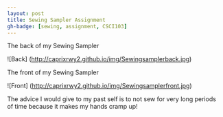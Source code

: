 ```yaml
---
layout: post
title: Sewing Sampler Assignment 
gh-badge: [sewing, assignment, CSCI103]
---
```


The back of my Sewing Sampler 

![Back] (http://caprixrwy2.github.io/img/Sewingsamplerback.jpg)

The front of my Sewing Sampler 

![Front] (http://caprixrwy2.github.io/img/Sewingsamplerfront.jpg)

The advice I would give to my past self is to not sew for very long periods of time because it makes my hands cramp up! 
